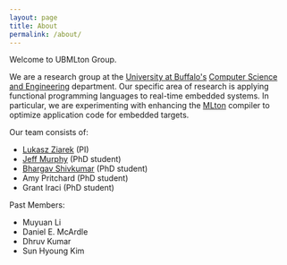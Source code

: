 ```yaml
---
layout: page
title: About
permalink: /about/
---
```


Welcome to UBMLton Group.

We are a research group at the [University at Buffalo's](http://www.buffalo.edu/) [Computer Science and Engineering](http://www.cse.buffalo.edu) department. Our specific area of research is applying functional programming languages to real-time embedded systems. In particular, we are experimenting with enhancing the [MLton](http://www.mlton.org) compiler to optimize application code for embedded targets.

Our team consists of:

- [Lukasz Ziarek](https://www.cse.buffalo.edu/~lziarek/) (PI)
- [Jeff Murphy](https://www.linkedin.com/in/jeffreycmurphy) (PhD student)
- [Bhargav Shivkumar](https://www.acsu.buffalo.edu/~bhargavs/) (PhD student)
- Amy Pritchard (PhD student)
- Grant Iraci (PhD student)


Past Members:

- Muyuan Li
- Daniel E. McArdle
- Dhruv Kumar 
- Sun Hyoung Kim 


